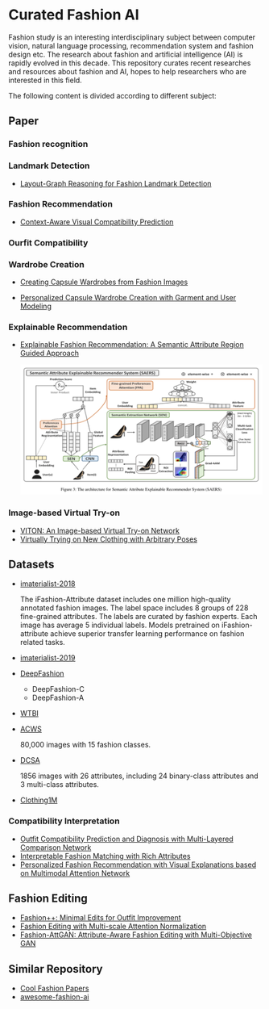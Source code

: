 # Curated Fashion AI

Fashion study is an interesting interdisciplinary subject between computer vision, natural language processing, recommendation system and fashion design etc. The research about fashion and artificial intelligence (AI) is rapidly evolved in this decade. This repository curates recent researches and resources about fashion and AI, hopes to help researchers who are interested in this field.

The following content is divided according to different subject:

## Paper

### Fashion recognition

### Landmark Detection

* [Layout-Graph Reasoning for Fashion Landmark Detection](http://openaccess.thecvf.com/content_CVPR_2019/papers/Yu_Layout-Graph_Reasoning_for_Fashion_Landmark_Detection_CVPR_2019_paper.pdf)

### Fashion Recommendation

* [Context-Aware Visual Compatibility Prediction](http://openaccess.thecvf.com/content_CVPR_2019/papers/Cucurull_Context-Aware_Visual_Compatibility_Prediction_CVPR_2019_paper.pdf)

### Ourfit Compatibility

### Wardrobe Creation

* [Creating Capsule Wardrobes from Fashion Images](http://openaccess.thecvf.com/content_cvpr_2018/papers/Hsiao_Creating_Capsule_Wardrobes_CVPR_2018_paper.pdf)

* [Personalized Capsule Wardrobe Creation with Garment and User Modeling](https://liqiangnie.github.io/paper/PersonalizedCapsuleWardrobeCreationwithGarmentandUserModeling.pdf)

### Explainable Recommendation

* [Explainable Fashion Recommendation: A Semantic Attribute Region Guided Approach](https://arxiv.org/pdf/1905.12862v1.pdf)

  <img src="assets\1561706616262.png" alt="drawing" width="600"/>

### Image-based Virtual Try-on

* [VITON: An Image-based Virtual Try-on Network](http://openaccess.thecvf.com/content_cvpr_2018/papers/Han_VITON_An_Image-Based_CVPR_2018_paper.pdf)
* [Virtually Trying on New Clothing with Arbitrary Poses](https://xuemengsong.github.io/fp452-zhengA.pdf)

## Datasets

* [imaterialist-2018](https://vision.cornell.edu/se3/wp-content/uploads/2019/06/1906.05750.pdf)

  The iFashion-Attribute dataset includes one million high-quality annotated fashion images. The label space includes 8 groups of 228 fine-grained attributes. The labels are curated by fashion experts. Each image has average 5 individual labels. Models pretrained on iFashion-attribute achieve superior transfer learning performance on fashion related tasks.

* [imaterialist-2019]()

* [DeepFashion](http://mmlab.ie.cuhk.edu.hk/projects/DeepFashion.html)

  * DeepFashion-C
  * DeepFashion-A

* [WTBI](http://tamaraberg.com/street2shop/)

* [ACWS](https://data.vision.ee.ethz.ch/cvl/lbossard/accv12/)

  80,000 images with 15 fashion classes.

* [DCSA](http://chenlab.ece.cornell.edu/people/Andy/publications/ECCV2012_ClothingAttributes.pdf)

  1856 images with 26 attributes, including 24 binary-class attributes and 3 multi-class attributes.

* [Clothing1M](https://github.com/Cysu/noisy_label)


### Compatibility Interpretation

* [Outfit Compatibility Prediction and Diagnosis with Multi-Layered Comparison Network](https://arxiv.org/abs/1907.11496)
* [Interpretable Fashion Matching with Rich Attributes](http://staff.ustc.edu.cn/~hexn/papers/sigir19-fashion.pdf)
* [Personalized Fashion Recommendation with Visual Explanations based on Multimodal Attention Network](http://www.yongfeng.me/attach/chen-sigir2019.pdf)

## Fashion Editing

* [Fashion++: Minimal Edits for Outfit Improvement](https://arxiv.org/abs/1904.09261)
* [Fashion Editing with Multi-scale Attention Normalization](https://arxiv.org/abs/1906.00884)
* [Fashion-AttGAN: Attribute-Aware Fashion Editing with Multi-Objective GAN](https://arxiv.org/abs/1904.07460)

## Similar Repository

- [Cool Fashion Papers](https://github.com/lzhbrian/Cool-Fashion-Papers)
- [awesome-fashion-ai ](https://github.com/ayushidalmia/awesome-fashion-ai)
